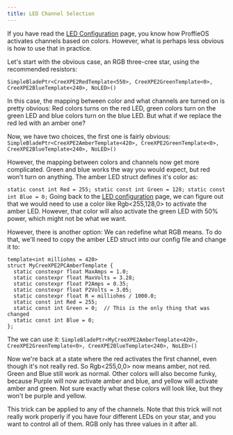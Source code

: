 ```yaml
---
title: LED Channel Selection
---
```

If you have read the [LED Configuration](led-configuration.md) page, you know how ProffieOS activates channels based on colors. However, what is perhaps less obvious is how to use that in practice.

Let's start with the obvious case, an RGB three-cree star, using the recommended resistors:

`SimpleBladePtr<CreeXPE2RedTemplate<550>, CreeXPE2GreenTemplate<0>, CreeXPE2BlueTemplate<240>, NoLED>()`

In this case, the mapping between color and what channels are turned on is pretty obvious:
Red colors turns on the red LED, green colors turn on the green LED and blue colors turn on the blue LED.
But what if we replace the red led with an amber one?

Now, we have two choices, the first one is fairly obvious:
`SimpleBladePtr<CreeXPE2AmberTemplate<420>, CreeXPE2GreenTemplate<0>, CreeXPE2BlueTemplate<240>, NoLED>()`

However, the mapping between colors and channels now get more complicated. Green and blue works the way you
would expect, but red won't turn on anything.  The amber LED struct defines it's color as:

` static const int Red = 255;
  static const int Green = 128;
  static const int Blue = 0;
`
Going back to the [LED configuration](led-configuration.md) page, we can figure out that we would need to use a color like Rgb<255,128,0> to activate the amber LED. However, that color will also activate the green LED with 50% power, which might not be what we want.

However, there is another option: We can redefine what RGB means.
To do that, we'll need to copy the amber LED struct into our config file and change it to:

    template<int milliohms = 420>
    struct MyCreeXPE2PCAmberTemplate {
      static constexpr float MaxAmps = 1.0;
      static constexpr float MaxVolts = 3.28;
      static constexpr float P2Amps = 0.35;
      static constexpr float P2Volts = 3.05;
      static constexpr float R = milliohms / 1000.0;
      static const int Red = 255;
      static const int Green = 0;  // This is the only thing that was changed
      static const int Blue = 0;
    };

The we can use it:
`SimpleBladePtr<MyCreeXPE2AmberTemplate<420>, CreeXPE2GreenTemplate<0>, CreeXPE2BlueTemplate<240>, NoLED>()`

Now we're back at a state where the red activates the first channel, even though it's not really red.
So Rgb<255,0,0> now means amber, not red. Green and Blue still work as normal. Other colors will also become funky, because Purple will now activate amber and blue, and yellow will activate amber and green. Not sure exactly what these colors will look like, but they won't be purple and yellow.

This trick can be applied to any of the channels. Note that this trick will not really work properly if you have four different LEDs on your star, and you want to control all of them. RGB only has three values in it after all.
